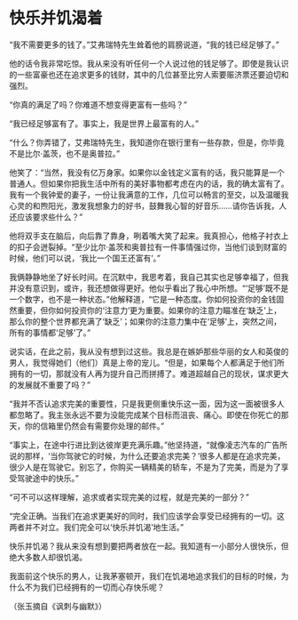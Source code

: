 # 快乐并饥渴着

“我不需要更多的钱了。”艾弗瑞特先生耸着他的肩膀说道，“我的钱已经足够了。”

他的话令我非常吃惊。我从来没有听任何一个人说过他的钱足够了。即使是我认识的一些富豪也还在追求更多的钱财，其中的几位甚至比穷人索要赈济票还要迫切和强烈。

“你真的满足了吗？你难道不想变得更富有一些吗？”

“我已经足够富有了。事实上，我是世界上最富有的人。”

“什么？你弄错了，艾弗瑞特先生，我知道你在银行里有一些存款，但是，你毕竟不是比尔·盖茨，也不是奥普拉。”

他笑了：“当然，我没有亿万身家。如果你以金钱定义富有的话，我只能算是一个普通人。但如果你把我生活中所有的美好事物都考虑在内的话，我的确太富有了。我有一个我钟爱的妻子，一份让我满意的工作，几位可以畅言的至交，以及温暖我心灵的和煦阳光，激发我想象力的好书，鼓舞我心智的好音乐……请你告诉我，人还应该要求些什么？”

他将双手支在脑后，向后靠了靠身，咧着嘴大笑了起来。我真担心，他格子衬衣上的扣子会迸裂掉。“至少比尔·盖茨和奥普拉有一件事情强过你，当他们谈到财富的时候，他们可以说，‘我比一个国王还富有’。”

我俩静静地坐了好长时间。在沉默中，我思考着，我自己其实也足够幸福了，但我并没有意识到，或许，我还想做得更好。他似乎看出了我心中所想。“‘足够’既不是一个数字，也不是一种状态。”他解释道，“它是一种态度。你如何投资你的金钱固然重要，但你如何投资你的‘注意力’更为重要。如果你的注意力瞄准在‘缺乏’上，那么你的整个世界都充满了‘缺乏’；如果你的注意力集中在‘足够’上，突然之间，所有的事情都‘足够’了。”

说实话，在此之前，我从没有想到过这些。我总是在嫉妒那些华丽的女人和英俊的男人，我觉得她们（他们）真是上帝的宠儿。“但是，如果每个人都满足于他们所拥有的一切，那就没有人再为提升自己而拼搏了。难道超越自己的现状，谋求更大的发展就不重要了吗？”

“我并不否认追求完美的重要性，只是我更侧重快乐这一面，因为这一面被很多人都忽略了。我主张永远不要为没能完成某个目标而沮丧、痛心。即使在你死亡的那天，你的信箱里仍然会有需要你处理的邮件。”

“事实上，在途中行进比到达彼岸更充满乐趣。”他坚持道，“就像凌志汽车的广告所说的那样，‘当你驾驶它的时候，为什么还要追求完美？’很多人都是在追求完美，很少人是在驾驶它。别忘了，你购买一辆精美的轿车，不是为了完美，而是为了享受驾驶途中的快乐。”

“可不可以这样理解，追求或者实现完美的过程，就是完美的一部分？”

“完全正确。当我们在追求更美好的同时，我们应该学会享受已经拥有的一切。这两者并不对立。我们完全可以‘快乐并饥渴’地生活。”

快乐并饥渴？我从来没有想到要把两者放在一起。我知道有一小部分人很快乐，但绝大多数人却很饥渴。

我面前这个快乐的男人，让我茅塞顿开，我们在饥渴地追求我们的目标的时候，为什么不为我们已经拥有的一切而心存快乐呢？

（张玉摘自《讽刺与幽默》）